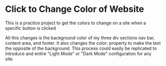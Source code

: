 # Click to Change Color of Website
This is a practice project to get the colors to change on a site when a specific button is clicked

All this changes is the background color of my three div sections nav bar, content area, and footer. It also changes the color: property to make the text the opposite of the background. This process could easily be replicated to introduce and entire "Light Mode" or "Dark Mode" configuration for any site. 

